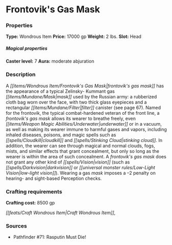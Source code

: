 ﻿---
Title: "Frontovik's Gas Mask"
Type: "Wondrous Item"
Price: "17000 gp"
Weight: "2 lbs."
Slot: "Head"
Caster level: "7"
Aura: "moderate abjuration"
Description: |
  "A _frontovik's gas mask_ has the appearance of a typical Zelinsky- Kummant gas mask used by the Russian army: a rubberized cloth bag worn over the face, with two thick glass eyepieces and a rectangular filter canister (see page 67). Named for the _frontovik_, the typical combat-hardened veteran of the front line, a _frontovik's gas mask_ allows its wearer to breathe freely, even underwater or in a vacuum, as well as making its wearer immune to harmful gases and vapors, including inhaled diseases, poisons, and magic spells such as _cloudkill_ and _stinking cloud_. In addition, the wearer can see through magical and normal clouds, fogs, mists, and similar effects that grant concealment, but only so long as the wearer is within the area of such concealment. A _frontovik's gas mask_ does not grant any other kind of vision (such as darkvision or low-light vision). Wearing a gas mask imposes a –2 penalty on hearing- and sight-based Perception checks."
Crafting cost: "8500 gp"
Sources: "['Pathfinder #71: Rasputin Must Die!']"
---

# Frontovik's Gas Mask

### Properties

**Type:** Wondrous Item **Price:** 17000 gp **Weight:** 2 lbs. **Slot:** Head

##### Magical properties

**Caster level:** 7 **Aura:** moderate abjuration

### Description

A _[[items/Wondrous Item/Frontovik's Gas Mask|frontovik's gas mask]]_ has the appearance of a typical Zelinsky- Kummant gas _[[items/Mundane/Mask|mask]]_ used by the Russian army: a rubberized cloth bag worn over the face, with two thick glass eyepieces and a rectangular _[[items/Mundane/Filter|filter]]_ canister (see page 67). Named for the frontovik, the typical combat-hardened veteran of the front line, a _frontovik's gas mask_ allows its wearer to breathe freely, even _[[items/Weapon Magic Abilities/Underwater|underwater]]_ or in a vacuum, as well as making its wearer immune to harmful gases and vapors, including inhaled diseases, poisons, and magic spells such as _[[spells/Cloudkill|cloudkill]]_ and _[[spells/Stinking Cloud|stinking cloud]]_. In addition, the wearer can see through magical and normal clouds, fogs, mists, and similar effects that grant concealment, but only so long as the wearer is within the area of such concealment. A _frontovik's gas mask_ does not grant any other kind of _[[spells/Vision|vision]]_ (such as _[[spells/Darkvision|darkvision]]_ or _[[universal monster rules/Low-Light Vision|low-light vision]]_). Wearing a gas _mask_ imposes a –2 penalty on hearing- and sight-based Perception checks.

### Crafting requirements

**Crafting cost:** 8500 gp

_[[feats/Craft Wondrous Item|Craft Wondrous Item]]_,

### Sources

* Pathfinder #71: Rasputin Must Die!